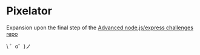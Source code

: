 Pixelator
============================

Expansion upon the final step of the [Advanced node.js/express challenges repo](https://github.com/AngelKyriako/FccAdvancedNodejsExpressApp) 


\ ゜o゜)ノ
